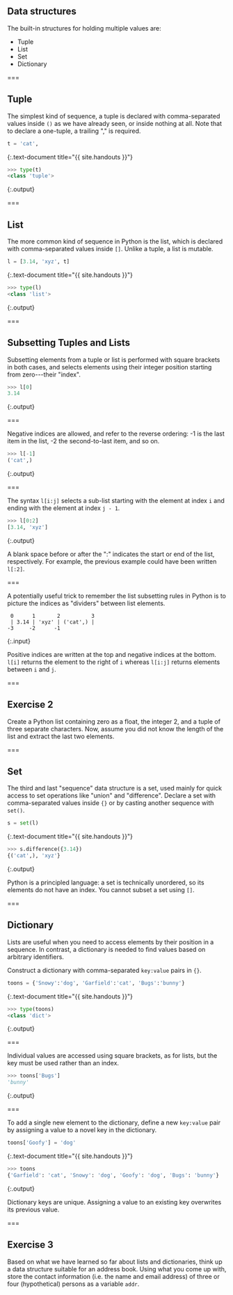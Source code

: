 ---
---

## Data structures

The built-in structures for holding multiple values are:

- Tuple
- List
- Set
- Dictionary

===

## Tuple

The simplest kind of sequence, a tuple is declared with comma-separated values inside `()` as we have already seen, or inside nothing at all. Note that to declare a one-tuple, a trailing "," is required.


~~~python
t = 'cat',
~~~
{:.text-document title="{{ site.handouts }}"}



~~~python
>>> type(t)
<class 'tuple'>
~~~
{:.output}



===

## List

The more common kind of sequence in Python is the list, which is declared with comma-separated values inside `[]`. Unlike a tuple, a list is mutable.


~~~python
l = [3.14, 'xyz', t]
~~~
{:.text-document title="{{ site.handouts }}"}



~~~python
>>> type(l)
<class 'list'>
~~~
{:.output}



===

## Subsetting Tuples and Lists

Subsetting elements from a tuple or list is performed with square brackets in both cases, and selects elements using their integer position starting from zero---their "index".


~~~python
>>> l[0]
3.14
~~~
{:.output}



===

Negative indices are allowed, and refer to the reverse ordering: -1 is the last item in the list, -2 the second-to-last item, and so on.


~~~python
>>> l[-1]
('cat',)
~~~
{:.output}



===

The syntax `l[i:j]` selects a sub-list starting with the element at index
`i` and ending with the element at index `j - 1`.


~~~python
>>> l[0:2]
[3.14, 'xyz']
~~~
{:.output}



A blank space before or after the ":" indicates the start or end of the list,
respectively. For example, the previous example could have been written 
`l[:2]`.

===

A potentially useful trick to remember the list subsetting rules in Python is
to picture the indices as "dividers" between list elements.

```
 0      1       2          3 
 | 3.14 | 'xyz' | ('cat',) |
-3     -2      -1
```
{:.input}

Positive indices are written at the top and negative indices at the bottom. 
`l[i]` returns the element to the right of `i` whereas `l[i:j]` returns
elements between `i` and `j`.

===

## Exercise 2

Create a Python list containing zero as a float, the integer 2, and a tuple of three separate characters. Now, assume you did not know the length of the list and extract the last two elements.

===

## Set

The third and last "sequence" data structure is a set, used mainly for quick access to set operations like "union" and "difference". Declare a set with comma-separated values inside `{}` or by casting another sequence with `set()`.


~~~python
s = set(l)
~~~
{:.text-document title="{{ site.handouts }}"}



~~~python
>>> s.difference({3.14})
{('cat',), 'xyz'}
~~~
{:.output}



Python is a principled language: a set is technically unordered, so its elements do not have an index. You cannot subset a set using `[]`.

===

## Dictionary

Lists are useful when you need to access elements by their position in a
sequence. In contrast, a dictionary is needed to find values based on arbitrary identifiers.

Construct a dictionary with comma-separated `key:value` pairs in `{}`.


~~~python
toons = {'Snowy':'dog', 'Garfield':'cat', 'Bugs':'bunny'}
~~~
{:.text-document title="{{ site.handouts }}"}



~~~python
>>> type(toons)
<class 'dict'>
~~~
{:.output}



===

Individual values are accessed using square brackets, as for lists, but the key must be used rather than an index.


~~~python
>>> toons['Bugs']
'bunny'
~~~
{:.output}



===

To add a single new element to the dictionary, define a new `key:value` pair by assigning a value to a novel key in the dictionary.


~~~python
toons['Goofy'] = 'dog'
~~~
{:.text-document title="{{ site.handouts }}"}



~~~python
>>> toons
{'Garfield': 'cat', 'Snowy': 'dog', 'Goofy': 'dog', 'Bugs': 'bunny'}
~~~
{:.output}



Dictionary keys are unique. Assigning a value to an existing key overwrites its previous value.

===

## Exercise 3

Based on what we have learned so far about lists and dictionaries, think up a data structure suitable for an address book. Using what you come up with, store the contact information (i.e. the name and email address) of three or four (hypothetical) persons as a variable `addr`.

